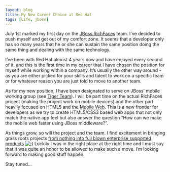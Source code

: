 ```yaml
---
layout: blog
title: My New Career Choice at Red Hat
tags: [Life, jboss]
---
```


<p><p>July 1st marked my first day on the <a href="http://www.jboss.org/richfaces">JBoss RichFaces</a> team. I've decided to push myself and get out of my comfort zone. It seems that a developer only has so many years that he or she can sustain the same position doing the same thing and dealing with the same technology.</p><p>I’ve been with Red Hat almost 4 years now and have enjoyed every second of it, and this is the first time in my career that I have chosen the position for myself while working within a company. It’s usually the other way around - as you are either picked for your skills and talent to work on a specific team or for whatever reason you are just told to move to another team.</p><p>As for my new position, I have been designated to serve on JBoss’ mobile working group (see <a href="http://en.wikipedia.org/wiki/Tiger_team">Tiger Team</a>). I will be part time on the actual RichFaces project (making the project work on mobile devices) and the other part heavily focused on HTML5 and the <a href="http://en.wikipedia.org/wiki/Mobile_Web">Mobile Web</a>. This is a new frontier for developers as we try to create HTML5/CSS3 based web apps that not only match the native app feel but also answer the question “How can we make the mobile web faster using JBoss middleware?”.</p><p>As things grow, so will the project and the team. I find excitement in bringing grass roots projects <a href="http://www.jboss.org/portletbridge">from nothing into full blown enterprise supported products</a> <img src="http://www.jroller.com/images/smileys/wink.gif" class="smiley" alt=";)" title=";)" /> Luckily I was in the right place at the right time and I must say that it was quite an honor to be allowed to make such a move. I’m looking forward to making good stuff happen.</p></p> 

<p>Stay tuned&#8230;</p>
